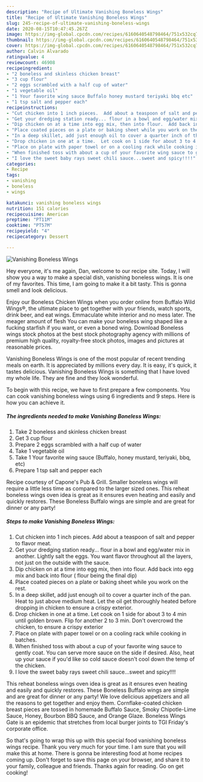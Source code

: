 ```yaml
---
description: "Recipe of Ultimate Vanishing Boneless Wings"
title: "Recipe of Ultimate Vanishing Boneless Wings"
slug: 245-recipe-of-ultimate-vanishing-boneless-wings
date: 2020-08-15T10:47:45.267Z
image: https://img-global.cpcdn.com/recipes/6160640548798464/751x532cq70/vanishing-boneless-wings-recipe-main-photo.jpg
thumbnail: https://img-global.cpcdn.com/recipes/6160640548798464/751x532cq70/vanishing-boneless-wings-recipe-main-photo.jpg
cover: https://img-global.cpcdn.com/recipes/6160640548798464/751x532cq70/vanishing-boneless-wings-recipe-main-photo.jpg
author: Calvin Alvarado
ratingvalue: 4
reviewcount: 46908
recipeingredient:
- "2 boneless and skinless chicken breast"
- "3 cup flour"
- "2 eggs scrambled with a half cup of water"
- "1 vegetable oil"
- "1 Your favorite wing sauce Buffalo honey mustard teriyaki bbq etc"
- "1 tsp salt and pepper each"
recipeinstructions:
- "Cut chicken into 1 inch pieces.  Add about a teaspoon of salt and pepper to flavor meat."
- "Get your dredging station ready... flour in a bowl and egg/water mix in another.    Lightly salt the eggs.  You want flavor throughout all the layers, not just on the outside with the sauce."
- "Dip chicken on at a time into egg mix, then into flour.  Add back into egg mix and back into flour ( flour being the final dip)"
- "Place coated pieces on a plate or baking sheet while you work on the rest."
- "In a deep skillet, add just enough oil to cover a quarter inch of the pan. Heat to just above medium heat.  Let the oil get thoroughly heated before dropping in chicken to ensure a crispy exterior."
- "Drop chicken in one at a time.  Let cook on 1 side for about 3 to 4 min until golden brown.  Flip for another 2 to 3 min. Don&#39;t overcrowd the chicken, to ensure a crispy exterior"
- "Place on plate with paper towel or on a cooling rack while cooking in batches."
- "When finished toss with about a cup of your favorite wing sauce to gently coat.  You can serve more sauce on the side if desired.  Also, heat up your sauce if you&#39;d like so cold sauce doesn&#39;t cool down the temp of the chicken."
- "I love the sweet baby rays sweet chili sauce...sweet and spicy!!!!"
categories:
- Recipe
tags:
- vanishing
- boneless
- wings

katakunci: vanishing boneless wings 
nutrition: 151 calories
recipecuisine: American
preptime: "PT11M"
cooktime: "PT57M"
recipeyield: "4"
recipecategory: Dessert

---
```



![Vanishing Boneless Wings](https://img-global.cpcdn.com/recipes/6160640548798464/751x532cq70/vanishing-boneless-wings-recipe-main-photo.jpg)

Hey everyone, it's me again, Dan, welcome to our recipe site. Today, I will show you a way to make a special dish, vanishing boneless wings. It is one of my favorites. This time, I am going to make it a bit tasty. This is gonna smell and look delicious.

Enjoy our Boneless Chicken Wings when you order online from Buffalo Wild Wings®, the ultimate place to get together with your friends, watch sports, drink beer, and eat wings. Emmaculate white interior and no mess later. The meager amount of flesh You can make your boneless wing shaped like a fucking starfish if you want, or even a boned wing. Download Boneless wings stock photos at the best stock photography agency with millions of premium high quality, royalty-free stock photos, images and pictures at reasonable prices.

Vanishing Boneless Wings is one of the most popular of recent trending meals on earth. It is appreciated by millions every day. It is easy, it's quick, it tastes delicious. Vanishing Boneless Wings is something that I have loved my whole life. They are fine and they look wonderful.


To begin with this recipe, we have to first prepare a few components. You can cook vanishing boneless wings using 6 ingredients and 9 steps. Here is how you can achieve it.

<!--inarticleads1-->

##### The ingredients needed to make Vanishing Boneless Wings:

1. Take 2 boneless and skinless chicken breast
1. Get 3 cup flour
1. Prepare 2 eggs scrambled with a half cup of water
1. Take 1 vegetable oil
1. Take 1 Your favorite wing sauce (Buffalo, honey mustard, teriyaki, bbq, etc)
1. Prepare 1 tsp salt and pepper each


Recipe courtesy of Capone&#39;s Pub &amp; Grill. Smaller boneless wings will require a little less time as compared to the larger sized ones. This reheat boneless wings oven idea is great as it ensures even heating and easily and quickly restores. These Boneless Buffalo wings are simple and are great for dinner or any party! 

<!--inarticleads2-->

##### Steps to make Vanishing Boneless Wings:

1. Cut chicken into 1 inch pieces.  Add about a teaspoon of salt and pepper to flavor meat.
1. Get your dredging station ready... flour in a bowl and egg/water mix in another.    Lightly salt the eggs.  You want flavor throughout all the layers, not just on the outside with the sauce.
1. Dip chicken on at a time into egg mix, then into flour.  Add back into egg mix and back into flour ( flour being the final dip)
1. Place coated pieces on a plate or baking sheet while you work on the rest.
1. In a deep skillet, add just enough oil to cover a quarter inch of the pan. Heat to just above medium heat.  Let the oil get thoroughly heated before dropping in chicken to ensure a crispy exterior.
1. Drop chicken in one at a time.  Let cook on 1 side for about 3 to 4 min until golden brown.  Flip for another 2 to 3 min. Don&#39;t overcrowd the chicken, to ensure a crispy exterior
1. Place on plate with paper towel or on a cooling rack while cooking in batches.
1. When finished toss with about a cup of your favorite wing sauce to gently coat.  You can serve more sauce on the side if desired.  Also, heat up your sauce if you&#39;d like so cold sauce doesn&#39;t cool down the temp of the chicken.
1. I love the sweet baby rays sweet chili sauce...sweet and spicy!!!!


This reheat boneless wings oven idea is great as it ensures even heating and easily and quickly restores. These Boneless Buffalo wings are simple and are great for dinner or any party! We love delicious appetizers and all the reasons to get together and enjoy them. Cornflake-coated chicken breast pieces are tossed in homemade Buffalo Sauce, Smoky Chipotle-Lime Sauce, Honey, Bourbon BBQ Sauce, and Orange Glaze. Boneless Wings Gate is an epidemic that stretches from local burger joints to TGI Friday&#39;s corporate office. 

So that's going to wrap this up with this special food vanishing boneless wings recipe. Thank you very much for your time. I am sure that you will make this at home. There is gonna be interesting food at home recipes coming up. Don't forget to save this page on your browser, and share it to your family, colleague and friends. Thanks again for reading. Go on get cooking!
